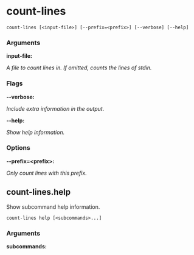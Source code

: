 # count-lines

<!-- Generated by swift-argument-parser -->

```
count-lines [<input-file>] [--prefix=<prefix>] [--verbose] [--help]
```

### Arguments

**input-file:**

*A file to count lines in. If omitted, counts the lines of stdin.*


### Flags

**--verbose:**

*Include extra information in the output.*


**--help:**

*Show help information.*


### Options

**--prefix=\<prefix\>:**

*Only count lines with this prefix.*


## count-lines.help

Show subcommand help information.

```
count-lines help [<subcommands>...] 
```

### Arguments

**subcommands:**
